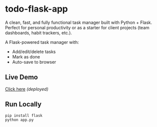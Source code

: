 # todo-flask-app
A clean, fast, and fully functional task manager built with Python + Flask.  Perfect for personal productivity or as a starter for client projects (team dashboards, habit trackers, etc.).

A Flask-powered task manager with:
- Add/edit/delete tasks
- Mark as done
- Auto-save to browser

## Live Demo
[Click here](https://todo-flask-app.onrender.com) *(deployed)*

## Run Locally
```bash
pip install flask
python app.py
